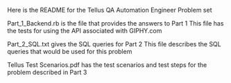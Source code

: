 Here is the README for the Tellus QA Automation Engineer Problem set

Part_1_Backend.rb is the file that provides the answers to Part 1
This file has the tests for using the API associated with GIPHY.com

Part_2_SQL.txt gives the SQL queries for Part 2
This file describes the SQL queries that would be used for this problem

Tellus Test Scenarios.pdf has the test scenarios and test steps for the problem described in Part 3
